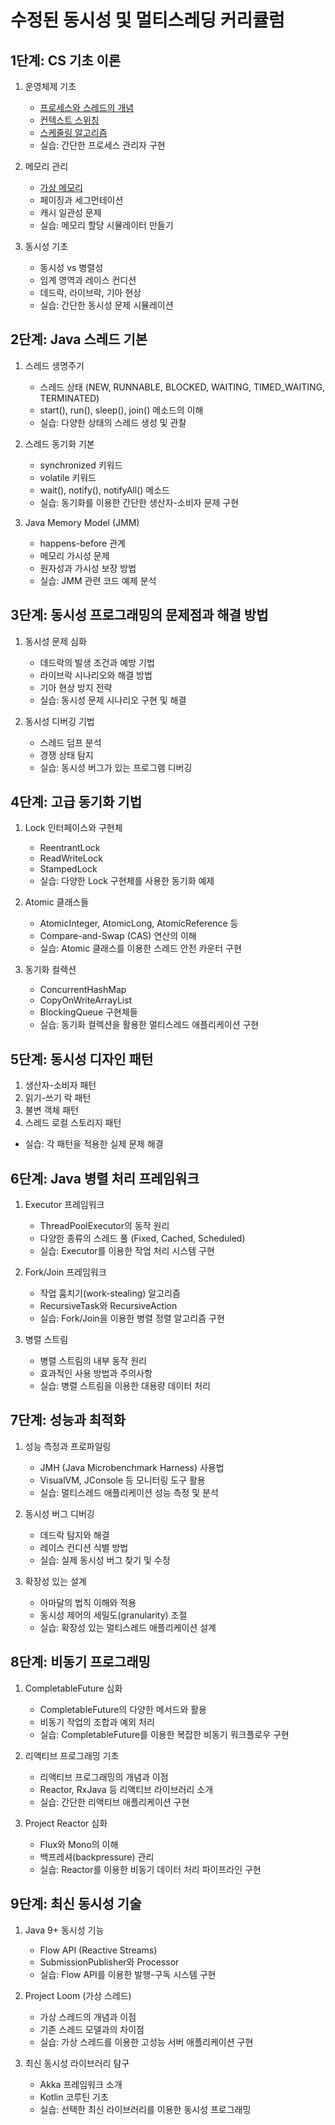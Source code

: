 # 수정된 동시성 및 멀티스레딩 커리큘럼

## 1단계: CS 기초 이론
1. 운영체제 기초
    - [프로세스와 스레드의 개념](/240810/Process_and_Thread.md)
    - [컨텍스트 스위칭](/240810/Context_Switching.md)
    - [스케줄링 알고리즘](/240810/Scheduling.md)
    - 실습: 간단한 프로세스 관리자 구현

2. 메모리 관리
    - [가상 메모리](/240810/Virtual_Memory.md)
    - 페이징과 세그먼테이션
    - 캐시 일관성 문제
    - 실습: 메모리 할당 시뮬레이터 만들기

3. 동시성 기초
    - 동시성 vs 병렬성
    - 임계 영역과 레이스 컨디션
    - 데드락, 라이브락, 기아 현상
    - 실습: 간단한 동시성 문제 시뮬레이션

## 2단계: Java 스레드 기본
1. 스레드 생명주기
    - 스레드 상태 (NEW, RUNNABLE, BLOCKED, WAITING, TIMED_WAITING, TERMINATED)
    - start(), run(), sleep(), join() 메소드의 이해
    - 실습: 다양한 상태의 스레드 생성 및 관찰

2. 스레드 동기화 기본
    - synchronized 키워드
    - volatile 키워드
    - wait(), notify(), notifyAll() 메소드
    - 실습: 동기화를 이용한 간단한 생산자-소비자 문제 구현

3. Java Memory Model (JMM)
    - happens-before 관계
    - 메모리 가시성 문제
    - 원자성과 가시성 보장 방법
    - 실습: JMM 관련 코드 예제 분석

## 3단계: 동시성 프로그래밍의 문제점과 해결 방법
1. 동시성 문제 심화
    - 데드락의 발생 조건과 예방 기법
    - 라이브락 시나리오와 해결 방법
    - 기아 현상 방지 전략
    - 실습: 동시성 문제 시나리오 구현 및 해결

2. 동시성 디버깅 기법
    - 스레드 덤프 분석
    - 경쟁 상태 탐지
    - 실습: 동시성 버그가 있는 프로그램 디버깅

## 4단계: 고급 동기화 기법
1. Lock 인터페이스와 구현체
    - ReentrantLock
    - ReadWriteLock
    - StampedLock
    - 실습: 다양한 Lock 구현체를 사용한 동기화 예제

2. Atomic 클래스들
    - AtomicInteger, AtomicLong, AtomicReference 등
    - Compare-and-Swap (CAS) 연산의 이해
    - 실습: Atomic 클래스를 이용한 스레드 안전 카운터 구현

3. 동기화 컬렉션
    - ConcurrentHashMap
    - CopyOnWriteArrayList
    - BlockingQueue 구현체들
    - 실습: 동기화 컬렉션을 활용한 멀티스레드 애플리케이션 구현

## 5단계: 동시성 디자인 패턴
1. 생산자-소비자 패턴
2. 읽기-쓰기 락 패턴
3. 불변 객체 패턴
4. 스레드 로컬 스토리지 패턴
- 실습: 각 패턴을 적용한 실제 문제 해결

## 6단계: Java 병렬 처리 프레임워크
1. Executor 프레임워크
    - ThreadPoolExecutor의 동작 원리
    - 다양한 종류의 스레드 풀 (Fixed, Cached, Scheduled)
    - 실습: Executor를 이용한 작업 처리 시스템 구현

2. Fork/Join 프레임워크
    - 작업 훔치기(work-stealing) 알고리즘
    - RecursiveTask와 RecursiveAction
    - 실습: Fork/Join을 이용한 병렬 정렬 알고리즘 구현

3. 병렬 스트림
    - 병렬 스트림의 내부 동작 원리
    - 효과적인 사용 방법과 주의사항
    - 실습: 병렬 스트림을 이용한 대용량 데이터 처리

## 7단계: 성능과 최적화
1. 성능 측정과 프로파일링
    - JMH (Java Microbenchmark Harness) 사용법
    - VisualVM, JConsole 등 모니터링 도구 활용
    - 실습: 멀티스레드 애플리케이션 성능 측정 및 분석

2. 동시성 버그 디버깅
    - 데드락 탐지와 해결
    - 레이스 컨디션 식별 방법
    - 실습: 실제 동시성 버그 찾기 및 수정

3. 확장성 있는 설계
    - 아마달의 법칙 이해와 적용
    - 동시성 제어의 세밀도(granularity) 조절
    - 실습: 확장성 있는 멀티스레드 애플리케이션 설계

## 8단계: 비동기 프로그래밍
1. CompletableFuture 심화
    - CompletableFuture의 다양한 메서드와 활용
    - 비동기 작업의 조합과 예외 처리
    - 실습: CompletableFuture를 이용한 복잡한 비동기 워크플로우 구현

2. 리액티브 프로그래밍 기초
    - 리액티브 프로그래밍의 개념과 이점
    - Reactor, RxJava 등 리액티브 라이브러리 소개
    - 실습: 간단한 리액티브 애플리케이션 구현

3. Project Reactor 심화
    - Flux와 Mono의 이해
    - 백프레셔(backpressure) 관리
    - 실습: Reactor를 이용한 비동기 데이터 처리 파이프라인 구현

## 9단계: 최신 동시성 기술
1. Java 9+ 동시성 기능
    - Flow API (Reactive Streams)
    - SubmissionPublisher와 Processor
    - 실습: Flow API를 이용한 발행-구독 시스템 구현

2. Project Loom (가상 스레드)
    - 가상 스레드의 개념과 이점
    - 기존 스레드 모델과의 차이점
    - 실습: 가상 스레드를 이용한 고성능 서버 애플리케이션 구현

3. 최신 동시성 라이브러리 탐구
    - Akka 프레임워크 소개
    - Kotlin 코루틴 기초
    - 실습: 선택한 최신 라이브러리를 이용한 동시성 프로그래밍